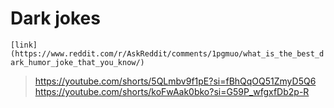 # Dark jokes
```[link](https://www.reddit.com/r/AskReddit/comments/1pgmuo/what_is_the_best_dark_humor_joke_that_you_know/)```
>https://youtube.com/shorts/5QLmbv9f1pE?si=fBhQqOQ51ZmyD5Q6
>https://youtube.com/shorts/koFwAak0bko?si=G59P_wfgxfDb2p-R
